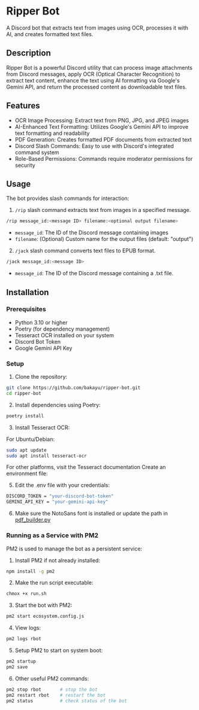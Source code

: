 # Ripper Bot

A Discord bot that extracts text from images using OCR, processes it with AI, and creates formatted text files.

## Description

Ripper Bot is a powerful Discord utility that can process image attachments from Discord messages, apply OCR (Optical Character Recognition) to extract text content, enhance the text using AI formatting via Google's Gemini API, and return the processed content as downloadable text files.

## Features

- OCR Image Processing: Extract text from PNG, JPG, and JPEG images
- AI-Enhanced Text Formatting: Utilizes Google's Gemini API to improve text formatting and readability
- PDF Generation: Creates formatted PDF documents from extracted text
- Discord Slash Commands: Easy to use with Discord's integrated command system
- Role-Based Permissions: Commands require moderator permissions for security

## Usage

The bot provides slash commands for interaction:

1. `/rip` slash command extracts text from images in a specified message.

```sh
/rip message_id:<message ID> filename:<optional output filename>
```

- `message_id`: The ID of the Discord message containing images
- `filename`: (Optional) Custom name for the output files (default: "output")

2. `/jack` slash command converts text files to EPUB format.

```sh
/jack message_id:<message ID>
```

- `message_id`: The ID of the Discord message containing a .txt file.

## Installation

### Prerequisites

- Python 3.10 or higher
- Poetry (for dependency management)
- Tesseract OCR installed on your system
- Discord Bot Token
- Google Gemini API Key

### Setup

1. Clone the repository:

```sh
git clone https://github.com/bakayu/ripper-bot.git
cd ripper-bot
```

2. Install dependencies using Poetry:

```sh
poetry install
```

3. Install Tesseract OCR:

For Ubuntu/Debian:

```sh
sudo apt update
sudo apt install tesseract-ocr
```

For other platforms, visit the Tesseract documentation
Create an environment file:

5. Edit the .env file with your credentials:

```sh
DISCORD_TOKEN = "your-discord-bot-token"
GEMINI_API_KEY = "your-gemini-api-key"
```

6. Make sure the NotoSans font is installed or update the path in [pdf_builder.py](./main/utils/pdf_builder.py)

### Running as a Service with PM2

PM2 is used to manage the bot as a persistent service:

1. Install PM2 if not already installed:

```sh
npm install -g pm2
```

2. Make the run script executable:

```sh
chmox +x run.sh
```

3. Start the bot with PM2:

```sh
pm2 start ecosystem.config.js
```

4. View logs:

```sh
pm2 logs rbot
```

5. Setup PM2 to start on system boot:

```sh
pm2 startup
pm2 save
```

6. Other useful PM2 commands:

```sh
pm2 stop rbot       # stop the bot
pm2 restart rbot    # restart the bot
pm2 status          # check status of the bot
```
